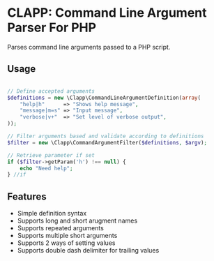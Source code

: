 # CLAPP: Command Line Argument Parser For PHP 

Parses command line arguments passed to a PHP script.  

## Usage

```PHP

// Define accepted arguments
$definitions = new \Clapp\CommandLineArgumentDefinition(array(
    "help|h"      => "Shows help message",
    "message|m=s" => "Input message",
    "verbose|v+"  => "Set level of verbose output",
));

// Filter arguments based and validate according to definitions
$filter = new \Clapp\CommandArgumentFilter($definitions, $argv);

// Retrieve parameter if set
if ($filter->getParam('h') !== null) {
    echo "Need help";
} //if
```
## Features

* Simple definition syntax 
* Supports long and short arugment names
* Supports repeated arguments
* Supports multiple short arguments
* Supports 2 ways of setting values
* Supports double dash delimiter for trailing values

